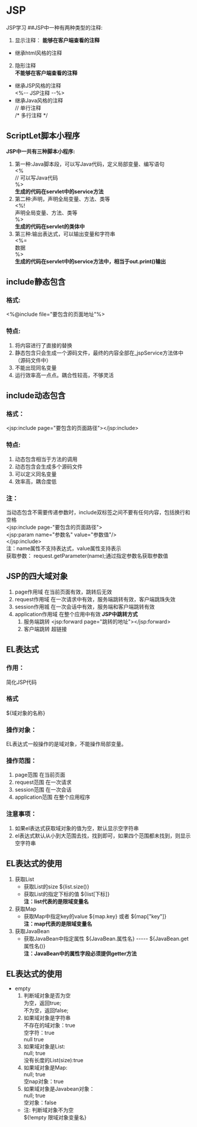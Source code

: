 # JSP
JSP学习
##JSP中一种有两种类型的注释: 
1. 显示注释： 
**能够在客户端查看的注释**  
* 继承html风格的注释  
<!-- HTML注释 --->
2. 隐形注释  
**不能够在客户端查看的注释**   
* 继承JSP风格的注释   
<%-- JSP注释 --%>  
* 继承Java风格的注释  
// 单行注释  
/* 多行注释 */
## ScriptLet脚本小程序
**JSP中一共有三种脚本小程序:**
1. 第一种:Java脚本段，可以写Java代码，定义局部变量、编写语句  
<%  
//  可以写Java代码  
%>  
**生成的代码在servlet中的service方法**  
2. 第二种:声明，声明全局变量、方法、类等  
<%!  
    声明全局变量、方法、类等  
%>  
**生成的代码在servlet的类体中**
3. 第三种:输出表达式，可以输出变量和字符串  
<%=  
    数据  
%>  
**生成的代码在servlet中的service方法中，相当于out.print()输出**
## include静态包含
### 格式:
   <%@include file="要包含的页面地址"%>
### 特点:
   1. 将内容进行了直接的替换
   2. 静态包含只会生成一个源码文件，最终的内容全部在_jspService方法体中（源码文件中）
   3. 不能出现同名变量
   4. 运行效率高一点点。耦合性较高，不够灵活
## include动态包含
### 格式：
   <jsp:include page="要包含的页面路径"></jsp:include>
### 特点:
   1. 动态包含相当于方法的调用
   2. 动态包含会生成多个源码文件
   3. 可以定义同名变量
   4. 效率高，耦合度低
### 注：
   当动态包含不需要传递参数时，include双标签之间不要有任何内容，包括换行和空格  
   <jsp:include page-"要包含的页面路径">  
   <jsp:param name="参数名" value="参数值"/>  
   </jsp:include>   
   注：name属性不支持表达式，value属性支持表示  
    获取参数： request.getParameter(name);通过指定参数名获取参数值
## JSP的四大域对象
1. page作用域
    在当前页面有效，跳转后无效
2. request作用域
    在一次请求中有效，服务端跳转有效，客户端跳珠失效
3. session作用城
    在一次会话中有效，服务端和客户端跳转有效
4. application作用域
    在整个应用中有效
**JSP中跳转方式**
    1. 服务端跳转
        <jsp:forward page="跳转的地址"></jsp:forward>
    2. 客户端跳转
        超链接
## EL表达式
### 作用：
   简化JSP代码
### 格式
   ${域对象的名称}
### 操作对象：
   EL表达式一般操作的是域对象，不能操作局部变量。
### 操作范围：
   1. page范围
   在当前页面
   2. request范围
   在一次请求
   3. session范围
   在一次会话
   4. application范围
   在整个应用程序

### 注意事项：
   1. 如果el表达式获取域对象的值为空，默认显示空字符串
   2. el表达式默认从小到大范围去找，找到即可，如果四个范围都未找到，则显示空字符串
## EL表达式的使用
   1. 获取List
        * 获取List的size
            ${list.size()}
        * 获取List的指定下标的值
            ${list[下标]}  
        **注：list代表的是限域变量名**
   2. 获取Map  
       * 获取Map中指定key的value
           ${map.key} 或者 ${map["key"]}  
       **注：map代表的是限域变量名**
   3. 获取JavaBean
       * 获取JavaBean中指定属性
           ${JavaBean.属性名} ----- ${JavaBean.get属性名()}  
       **注：JavaBean中的属性字段必须提供getter方法**
## EL表达式的使用
 * empty
   1. 判断域对象是否为空  
        为空，返回true;  
        不为空，返回false;  
   2. 如果域对象是字符串  
        不存在的域对象：true  
        空字符：true  
        null true  
    3. 如果域对象是List:  
        null; true  
        没有长度的List(size):true  
    4. 如果域对象是Map:  
        null; true  
        空nap对象：true  
    5. 如果域对象是Javabean对象：  
        null; true  
        空对象：false  
    * 注: 判断域对象不为空   
         ${!empty 限域对象变量名}  